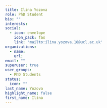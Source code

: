 ```yaml
---
title: Ilina Yozova
role: PhD Student
bio: ""
interests:
social:
  - icon: envelope
    icon_pack: fas
    link: 'mailto:ilina.yozova.18@ucl.ac.uk'
organizations:
  - name: 
    url: 
email: ""
superuser: true
user_groups:
  - PhD Students
status:
  icon: ""
last_name: Yozova
highlight_name: false
first_name: Ilina
---
```

<!-- BIO

{style="text-align: justify;"} -->
